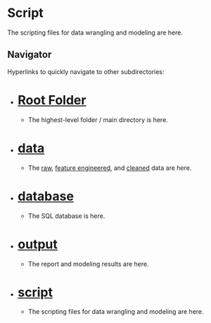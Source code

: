 # Script
The scripting files for data wrangling and modeling are here.

## Navigator
Hyperlinks to quickly navigate to other subdirectories:
- # [Root Folder](https://github.com/mike2463/Complex_Political_Phenomenon/tree/development)
  - The highest-level folder / main directory is here.
- # [data](https://github.com/mike2463/Complex_Political_Phenomenon/tree/development/data)
  - The [raw](https://github.com/mike2463/Complex_Political_Phenomenon/tree/development/data/data_raw), [feature engineered](https://github.com/mike2463/Complex_Political_Phenomenon/tree/development/data/data_feature_engineered), and [cleaned](https://github.com/mike2463/Complex_Political_Phenomenon/tree/development/data/data_cleaned) data are here.
- # [database](https://github.com/mike2463/Complex_Political_Phenomenon/tree/development/database)
  - The SQL database is here.
- # [output](https://github.com/mike2463/Complex_Political_Phenomenon/tree/development/output)
  - The report and modeling results are here.
- # [script](https://github.com/mike2463/Complex_Political_Phenomenon/tree/development/script)
  - The scripting files for data wrangling and modeling are here.